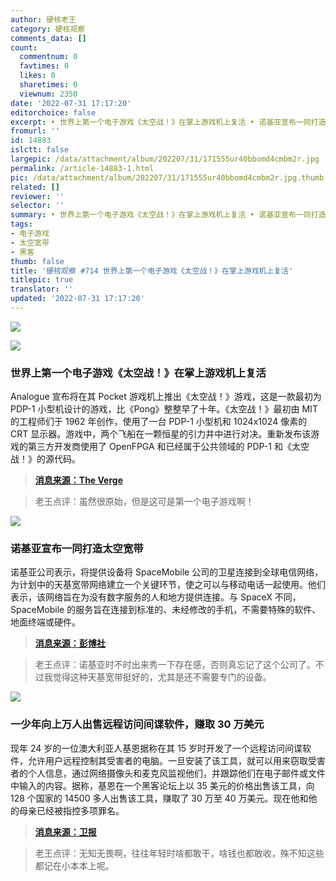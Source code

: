 ```yaml
---
author: 硬核老王
category: 硬核观察
comments_data: []
count:
  commentnum: 0
  favtimes: 0
  likes: 0
  sharetimes: 0
  viewnum: 2350
date: '2022-07-31 17:17:20'
editorchoice: false
excerpt: • 世界上第一个电子游戏《太空战！》在掌上游戏机上复活 • 诺基亚宣布一同打造太空宽带 • 一少年向上万人出售远程访问间谍软件，赚取 30 万美元
fromurl: ''
id: 14883
islctt: false
largepic: /data/attachment/album/202207/31/171555ur40bbomd4cmbm2r.jpg
permalink: /article-14883-1.html
pic: /data/attachment/album/202207/31/171555ur40bbomd4cmbm2r.jpg.thumb.jpg
related: []
reviewer: ''
selector: ''
summary: • 世界上第一个电子游戏《太空战！》在掌上游戏机上复活 • 诺基亚宣布一同打造太空宽带 • 一少年向上万人出售远程访问间谍软件，赚取 30 万美元
tags:
- 电子游戏
- 太空宽带
- 黑客
thumb: false
title: '硬核观察 #714 世界上第一个电子游戏《太空战！》在掌上游戏机上复活'
titlepic: true
translator: ''
updated: '2022-07-31 17:17:20'
---
```


![](/data/attachment/album/202207/31/171555ur40bbomd4cmbm2r.jpg)


![](/data/attachment/album/202207/31/171559bmxciezijqpaabyh.jpg)


### 世界上第一个电子游戏《太空战！》在掌上游戏机上复活


Analogue 宣布将在其 Pocket 游戏机上推出《太空战！》游戏，这是一款最初为 PDP-1 小型机设计的游戏，比《Pong》整整早了十年。《太空战！》最初由 MIT 的工程师们于 1962 年创作，使用了一台 PDP-1 小型机和 1024x1024 像素的 CRT 显示器。游戏中，两个飞船在一颗恒星的引力井中进行对决。重新发布该游戏的第三方开发商使用了 OpenFPGA 和已经属于公共领域的 PDP-1 和《太空战！》的源代码。



> 
> **[消息来源：The Verge](https://www.theverge.com/2022/7/29/23282660/analogue-pocket-spacewar-1962)**
> 
> 
> 



> 
> 老王点评：虽然很原始，但是这可是第一个电子游戏啊！
> 
> 
> 


![](/data/attachment/album/202207/31/171619mrwcdcpcaregupac.jpg)


### 诺基亚宣布一同打造太空宽带


诺基亚公司表示，将提供设备将 SpaceMobile 公司的卫星连接到全球电信网络，为计划中的天基宽带网络建立一个关键环节，使之可以与移动电话一起使用。他们表示，该网络旨在为没有数字服务的人和地方提供连接。与 SpaceX 不同，SpaceMobile 的服务旨在连接到标准的、未经修改的手机，不需要特殊的软件、地面终端或硬件。



> 
> **[消息来源：彭博社](https://www.bloomberg.com/news/articles/2022-07-28/nokia-ast-spacemobile-join-forces-for-broadband-from-space)**
> 
> 
> 



> 
> 老王点评：诺基亚时不时出来秀一下存在感，否则真忘记了这个公司了。不过我觉得这种天基宽带挺好的，尤其是还不需要专门的设备。
> 
> 
> 


![](/data/attachment/album/202207/31/171632vld0hlbn14ebxx9x.jpg)


### 一少年向上万人出售远程访问间谍软件，赚取 30 万美元


现年 24 岁的一位澳大利亚人基恩据称在其 15 岁时开发了一个远程访问间谍软件，允许用户远程控制其受害者的电脑。一旦安装了该工具，就可以用来窃取受害者的个人信息，通过网络摄像头和麦克风监视他们，并跟踪他们在电子邮件或文件中输入的内容。据称，基恩在一个黑客论坛上以 35 美元的价格出售该工具，向 128 个国家的 14500 多人出售该工具，赚取了 30 万至 40 万美元。现在他和他的母亲已经被指控多项罪名。



> 
> **[消息来源：卫报](https://www.theguardian.com/australia-news/2022/jul/30/brisbane-teenager-built-spyware-used-by-domestic-violence-perpetrators-across-world-police-allege)**
> 
> 
> 



> 
> 老王点评：无知无畏啊，往往年轻时啥都敢干，啥钱也都敢收，殊不知这些都记在小本本上呢。
> 
> 
>